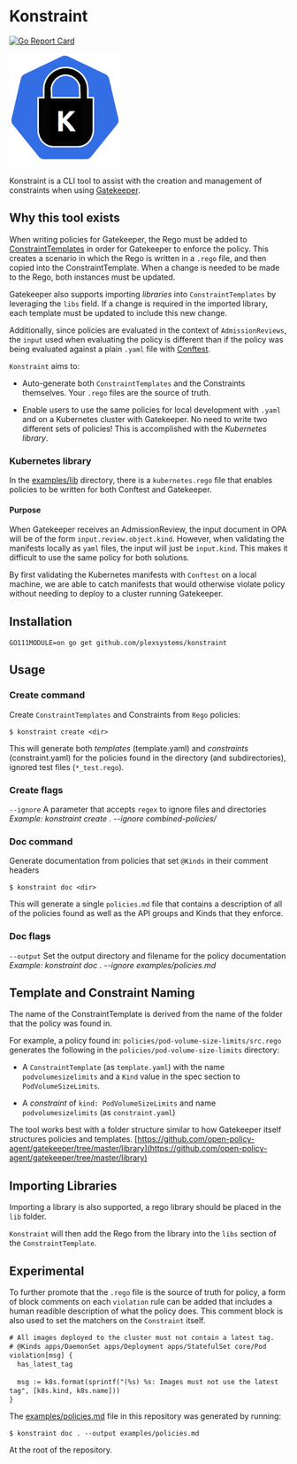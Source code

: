 # Konstraint

[![Go Report Card](https://goreportcard.com/badge/github.com/plexsystems/konstraint)](https://goreportcard.com/report/github.com/plexsystems/konstraint)

![logo](images/logo.png)

Konstraint is a CLI tool to assist with the creation and management of constraints when using [Gatekeeper](https://github.com/open-policy-agent/gatekeeper).

## Why this tool exists

When writing policies for Gatekeeper, the Rego must be added to [ConstraintTemplates](https://github.com/open-policy-agent/gatekeeper#constraint-templates) in order for Gatekeeper to enforce the policy. This creates a scenario in which the Rego is written in a `.rego` file, and then copied into the ConstraintTemplate. When a change is needed to be made to the Rego, both instances must be updated.

Gatekeeper also supports importing _libraries_ into `ConstraintTemplates` by leveraging the `libs` field. If a change is required in the imported library, each template must be updated to include this new change.

Additionally, since policies are evaluated in the context of `AdmissionReviews`, the `input` used when evaluating the policy is different than if the policy was being evaluated against a plain `.yaml` file with [Conftest](https://github.com/open-policy-agent/conftest).

`Konstraint` aims to:

- Auto-generate both `ConstraintTemplates` and the Constraints themselves. Your `.rego` files are the source of truth.

- Enable users to use the same policies for local development with `.yaml` and on a Kubernetes cluster with Gatekeeper. No need to write two different sets of policies! This is accomplished with the _Kubernetes library_.

### Kubernetes library

In the [examples/lib](examples/lib) directory, there is a `kubernetes.rego` file that enables policies to be written for both Conftest and Gatekeeper.

#### Purpose

When Gatekeeper receives an AdmissionReview, the input document in OPA will be of the form `input.review.object.kind`. However, when validating the manifests locally as `yaml` files, the input will just be `input.kind`. This makes it difficult to use the same policy for both solutions.

By first validating the Kubernetes manifests with `Conftest` on a local machine, we are able to catch manifests that would otherwise violate policy without needing to deploy to a cluster running Gatekeeper.

## Installation

```text
GO111MODULE=on go get github.com/plexsystems/konstraint
```

## Usage

### Create command

Create `ConstraintTemplates` and Constraints from `Rego` policies:

```shell
$ konstraint create <dir>
```

This will generate both _templates_ (template.yaml) and _constraints_ (constraint.yaml) for the policies found in the directory (and subdirectories), ignored test files (`*_test.rego`).

### Create flags

`--ignore` A parameter that accepts `regex` to ignore files and directories
_Example: konstraint create . --ignore combined-policies/_

### Doc command

Generate documentation from policies that set `@Kinds` in their comment headers

```shell
$ konstraint doc <dir>
```

This will generate a single `policies.md` file that contains a description of all of the policies found as well as the API groups and Kinds that they enforce.

### Doc flags

`--output` Set the output directory and filename for the policy documentation
_Example: konstraint doc . --ignore examples/policies.md_

## Template and Constraint Naming

The name of the ConstraintTemplate is derived from the name of the folder that the policy was found in.

For example, a policy found in: `policies/pod-volume-size-limits/src.rego` generates the following in the `policies/pod-volume-size-limits` directory:

- A `ConstraintTemplate` (as `template.yaml`) with the name `podvolumesizelimits` and a `Kind` value in the spec section to `PodVolumeSizeLimits`.

- A _constraint_ of `kind: PodVolumeSizeLimits` and name `podvolumesizelimits` (as `constraint.yaml`)

The tool works best with a folder structure similar to how Gatekeeper itself structures policies and templates. [https://github.com/open-policy-agent/gatekeeper/tree/master/library](https://github.com/open-policy-agent/gatekeeper/tree/master/library)

## Importing Libraries

Importing a library is also supported, a rego library should be placed in the `lib` folder.

`Konstraint` will then add the Rego from the library into the `libs` section of the `ConstraintTemplate`.

## Experimental

To further promote that the `.rego` file is the source of truth for policy, a form of block comments on each `violation` rule can be added that includes a human readible description of what the policy does. This comment block is also used to set the matchers on the `Constraint` itself.

```rego
# All images deployed to the cluster must not contain a latest tag.
# @Kinds apps/DaemonSet apps/Deployment apps/StatefulSet core/Pod
violation[msg] {
  has_latest_tag

  msg := k8s.format(sprintf("(%s) %s: Images must not use the latest tag", [k8s.kind, k8s.name]))
}
```

The [examples/policies.md](examples/policies.md) file in this repository was generated by running:

```shell
$ konstraint doc . --output examples/policies.md
```

At the root of the repository.
